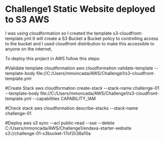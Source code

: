 # Challenge1 Static Website deployed to S3 AWS

I was using cloudformation so I created the template s3-cloudfront-template.yml
It will create a S3 Bucket a Bucket policy to controlling access to the bucket 
and I used cloudfront distribution to make this accessible to anyone on the internet,

To deploy this project in AWS follow this steps:

#Validate template cloudformation
aws cloudformation validate-template --template-body file://C:/Users/mmoncada/AWS/Challenge1/s3-cloudfront-template.yml

#Create Stack
aws cloudformation create-stack --stack-name challenge-01 --template-body file://C:/Users/mmoncada/AWS/Challenge1/s3-cloudfront-template.yml --capabilities CAPABILITY_IAM

#Check stack 
aws cloudformation describe-stacks --stack-name challenge-01

#Deploy
aws s3 sync --acl public-read --sse --delete C:/Users/mmoncada/AWS/Challenge1/endava-starter-website s3://challenge-01-s3bucket-17of2li38a10a
